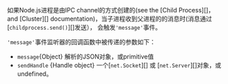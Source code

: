 <!-- YAML
added: v0.5.10
-->

如果Node.js进程是由IPC channel的方式创建的(see the [Child Process][]，
and [Cluster][] documentation)，当子进程收到父进程的的消息时(消息通过[`childprocess.send()`][]发送），
会触发`'message'`事件。

`'message'`事件监听器的回调函数中被传递的参数如下：
* `message`{Object} 解析的JSON对象，或primitive值
* `sendHandle` {Handle object} 一个[`net.Socket`][] 或 [`net.Server`][]对象，或undefined。


